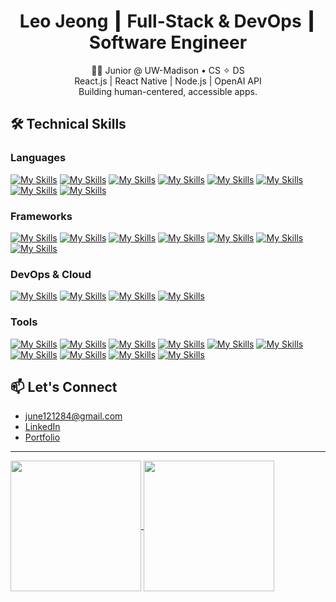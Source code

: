 <!--
<h1>
  Hey there! 
  <img src="https://media.giphy.com/media/hvRJCLFzcasrR4ia7z/giphy.gif" width="35">
</h1>

- **My name is Leo Jeong**, and I'm a junior at the University of Wisconsin-Madison, majoring in **Computer Science.**
- I aspire to become a software engineer focused on creating human-centered, accessible solutions.
- I am committed to refining my skills and making a positive impact through technology.
-->

<h1 align="center">
  Leo Jeong ┃ Full-Stack & DevOps ┃ Software Engineer
</h1>

<p align="center">
  🧑‍💻 Junior @ UW-Madison • CS ✧ DS
  <br/>React.js | React Native | Node.js | OpenAI API
  <br/>Building human-centered, accessible apps.
</p>

## 🛠 Technical Skills

### Languages
[![My Skills](https://skillicons.dev/icons?i=py)](https://www.python.org/)
[![My Skills](https://skillicons.dev/icons?i=java)](https://www.java.com)
[![My Skills](https://skillicons.dev/icons?i=js)](https://developer.mozilla.org/en-US/docs/Web/JavaScript)
[![My Skills](https://skillicons.dev/icons?i=ts)](https://www.typescriptlang.org/)
[![My Skills](https://skillicons.dev/icons?i=html)](https://developer.mozilla.org/en-US/docs/Web/HTML)
[![My Skills](https://skillicons.dev/icons?i=css)](https://developer.mozilla.org/en-US/docs/Web/CSS)
[![My Skills](https://skillicons.dev/icons?i=c)](https://www.cprogramming.com/)
[![My Skills](https://skillicons.dev/icons?i=cpp)](https://www.cprogramming.com/)
<!--
[![My Skills](https://skillicons.dev/icons?i=bash)](https://www.gnu.org/software/bash/)
-->

### Frameworks
<!--
[![My Skills](https://skillicons.dev/icons?i=react,nodejs,flask)](https://skillicons.dev)
-->
[![My Skills](https://skillicons.dev/icons?i=react)](https://reactnative.dev/)
[![My Skills](https://skillicons.dev/icons?i=nodejs)](https://nodejs.org/en)
[![My Skills](https://skillicons.dev/icons?i=expressjs)](https://expressjs.com/)
[![My Skills](https://skillicons.dev/icons?i=flask)](https://flask.palletsprojects.com/en/stable/)
[![My Skills](https://skillicons.dev/icons?i=bootstrap)](https://getbootstrap.com/)
[![My Skills](https://skillicons.dev/icons?i=tailwindcss)](https://tailwindcss.com/)
[![My Skills](https://skillicons.dev/icons?i=pytorch)](https://pytorch.org/)
<!--
[![My Skills](https://skillicons.dev/icons?i=tensorflow)](https://www.tensorflow.org/)
-->


<!--
## 🌐 Platforms
[![My Skills](https://skillicons.dev/icons?i=windows,apple,linux)](https://skillicons.dev)  
-->

### DevOps & Cloud
[![My Skills](https://skillicons.dev/icons?i=docker)](https://www.docker.com/)
[![My Skills](https://skillicons.dev/icons?i=githubactions)](https://github.com/features/actions)
[![My Skills](https://skillicons.dev/icons?i=gcp)](https://cloud.google.com/)
[![My Skills](https://skillicons.dev/icons?i=aws)](https://aws.amazon.com/)


### Tools
[![My Skills](https://skillicons.dev/icons?i=git)](https://git-scm.com/)
[![My Skills](https://skillicons.dev/icons?i=github)](https://github.com/)
[![My Skills](https://skillicons.dev/icons?i=firebase)](https://firebase.google.com/)
[![My Skills](https://skillicons.dev/icons?i=anaconda)](https://www.anaconda.com/)
[![My Skills](https://skillicons.dev/icons?i=postman)](https://www.postman.com/)
[![My Skills](https://skillicons.dev/icons?i=mysql)](https://www.mysql.com/)
[![My Skills](https://skillicons.dev/icons?i=sqlite)](https://www.sqlite.org/)
[![My Skills](https://skillicons.dev/icons?i=mongodb)](https://www.mongodb.com/)
[![My Skills](https://skillicons.dev/icons?i=supabase)](https://supabase.com/)
[![My Skills](https://skillicons.dev/icons?i=figma)](https://www.figma.com/)
<!--
[![My Skills](https://skillicons.dev/icons?i=eclipse)](https://eclipseide.org/)
[![My Skills](https://skillicons.dev/icons?i=androidstudio)](https://developer.android.com/studio)
[![My Skills](https://skillicons.dev/icons?i=vscode)](https://code.visualstudio.com/)
-->


## 📫 Let's Connect
- june121284@gmail.com
- [LinkedIn](https://www.linkedin.com/in/Leo-Jeong/)
- [Portfolio](https://tyrrnien81.github.io/)

---

<div>
  <a href="https://github.com/Tyrrnien81">
    <img align="center" style="height: 209px;" src="https://github-readme-stats.zohan.tech/api?username=Tyrrnien81&show_icons=true&theme=react" />
  </a>
  <a href="https://github.com/Tyrrnien81">
    <img align="center" style="height: 209px;" src="https://github-readme-stats.vercel.app/api/top-langs/?username=Tyrrnien81&layout=donut&theme=react&langs_count=5" />
  </a>
</div>


<!--
![GitHub stats](https://github-readme-stats.zohan.tech/api?username=Tyrrnien81&show_icons=true&theme=react)

![Top Langs](https://github-readme-stats.vercel.app/api/top-langs/?username=Tyrrnien81&layout=donut&theme=react&langs_count=5)
(https://github.com/anuraghazra/github-readme-stats)
-->

